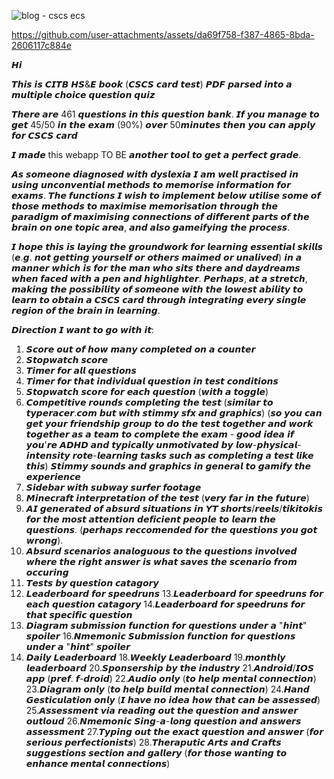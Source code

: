 ![blog - cscs ecs](https://github.com/user-attachments/assets/cd54fc5d-7ee7-44f4-bb0c-68384bb3e694)


https://github.com/user-attachments/assets/da69f758-f387-4865-8bda-2606117c884e




𝙃𝙞

𝙏𝙝𝙞𝙨 𝙞𝙨 𝘾𝙄𝙏𝘽 𝙃𝙎&𝙀 𝙗𝙤𝙤𝙠 (𝘾𝙎𝘾𝙎 𝙘𝙖𝙧𝙙 𝙩𝙚𝙨𝙩) 𝙋𝘿𝙁 𝙥𝙖𝙧𝙨𝙚𝙙 𝙞𝙣𝙩𝙤 𝙖 𝙢𝙪𝙡𝙩𝙞𝙥𝙡𝙚 𝙘𝙝𝙤𝙞𝙘𝙚 𝙦𝙪𝙚𝙨𝙩𝙞𝙤𝙣 𝙦𝙪𝙞𝙯

𝙏𝙝𝙚𝙧𝙚 𝙖𝙧𝙚 461 𝙦𝙪𝙚𝙨𝙩𝙞𝙤𝙣𝙨 𝙞𝙣 𝙩𝙝𝙞𝙨 𝙦𝙪𝙚𝙨𝙩𝙞𝙤𝙣 𝙗𝙖𝙣𝙠. 𝙄𝙛 𝙮𝙤𝙪 𝙢𝙖𝙣𝙖𝙜𝙚 𝙩𝙤 𝙜𝙚𝙩 45/50 𝙞𝙣 𝙩𝙝𝙚 𝙚𝙭𝙖𝙢 (90%) 𝙤𝙫𝙚𝙧 50𝙢𝙞𝙣𝙪𝙩𝙚𝙨 𝙩𝙝𝙚𝙣 𝙮𝙤𝙪 𝙘𝙖𝙣 𝙖𝙥𝙥𝙡𝙮 𝙛𝙤𝙧 𝘾𝙎𝘾𝙎 𝙘𝙖𝙧𝙙

𝙄 𝙢𝙖𝙙𝙚 this webapp TO BE 𝙖𝙣𝙤𝙩𝙝𝙚𝙧 𝙩𝙤𝙤𝙡 𝙩𝙤 𝙜𝙚𝙩 𝙖 𝙥𝙚𝙧𝙛𝙚𝙘𝙩 𝙜𝙧𝙖𝙙𝙚.

𝘼𝙨 𝙨𝙤𝙢𝙚𝙤𝙣𝙚 𝙙𝙞𝙖𝙜𝙣𝙤𝙨𝙚𝙙 𝙬𝙞𝙩𝙝 𝙙𝙮𝙨𝙡𝙚𝙭𝙞𝙖 𝙄 𝙖𝙢 𝙬𝙚𝙡𝙡 𝙥𝙧𝙖𝙘𝙩𝙞𝙨𝙚𝙙 𝙞𝙣 𝙪𝙨𝙞𝙣𝙜 𝙪𝙣𝙘𝙤𝙣𝙫𝙚𝙣𝙩𝙞𝙖𝙡 𝙢𝙚𝙩𝙝𝙤𝙙𝙨 𝙩𝙤 𝙢𝙚𝙢𝙤𝙧𝙞𝙨𝙚 𝙞𝙣𝙛𝙤𝙧𝙢𝙖𝙩𝙞𝙤𝙣 𝙛𝙤𝙧 𝙚𝙭𝙖𝙢𝙨. 𝙏𝙝𝙚 𝙛𝙪𝙣𝙘𝙩𝙞𝙤𝙣𝙨 𝙄 𝙬𝙞𝙨𝙝 𝙩𝙤 𝙞𝙢𝙥𝙡𝙚𝙢𝙚𝙣𝙩 𝙗𝙚𝙡𝙤𝙬 𝙪𝙩𝙞𝙡𝙞𝙨𝙚 𝙨𝙤𝙢𝙚 𝙤𝙛 𝙩𝙝𝙤𝙨𝙚 𝙢𝙚𝙩𝙝𝙤𝙙𝙨 𝙩𝙤 𝙢𝙖𝙭𝙞𝙢𝙞𝙨𝙚 𝙢𝙚𝙢𝙤𝙧𝙞𝙨𝙖𝙩𝙞𝙤𝙣 𝙩𝙝𝙧𝙤𝙪𝙜𝙝 𝙩𝙝𝙚 𝙥𝙖𝙧𝙖𝙙𝙞𝙜𝙢 𝙤𝙛 𝙢𝙖𝙭𝙞𝙢𝙞𝙨𝙞𝙣𝙜 𝙘𝙤𝙣𝙣𝙚𝙘𝙩𝙞𝙤𝙣𝙨 𝙤𝙛 𝙙𝙞𝙛𝙛𝙚𝙧𝙚𝙣𝙩 𝙥𝙖𝙧𝙩𝙨 𝙤𝙛 𝙩𝙝𝙚 𝙗𝙧𝙖𝙞𝙣 𝙤𝙣 𝙤𝙣𝙚 𝙩𝙤𝙥𝙞𝙘 𝙖𝙧𝙚𝙖, 𝙖𝙣𝙙 𝙖𝙡𝙨𝙤 𝙜𝙖𝙢𝙚𝙞𝙛𝙮𝙞𝙣𝙜 𝙩𝙝𝙚 𝙥𝙧𝙤𝙘𝙚𝙨𝙨.

𝙄 𝙝𝙤𝙥𝙚 𝙩𝙝𝙞𝙨 𝙞𝙨 𝙡𝙖𝙮𝙞𝙣𝙜 𝙩𝙝𝙚 𝙜𝙧𝙤𝙪𝙣𝙙𝙬𝙤𝙧𝙠 𝙛𝙤𝙧 𝙡𝙚𝙖𝙧𝙣𝙞𝙣𝙜 𝙚𝙨𝙨𝙚𝙣𝙩𝙞𝙖𝙡 𝙨𝙠𝙞𝙡𝙡𝙨 (𝙚.𝙜. 𝙣𝙤𝙩 𝙜𝙚𝙩𝙩𝙞𝙣𝙜 𝙮𝙤𝙪𝙧𝙨𝙚𝙡𝙛 𝙤𝙧 𝙤𝙩𝙝𝙚𝙧𝙨 𝙢𝙖𝙞𝙢𝙚𝙙 𝙤𝙧 𝙪𝙣𝙖𝙡𝙞𝙫𝙚𝙙) 𝙞𝙣 𝙖 𝙢𝙖𝙣𝙣𝙚𝙧 𝙬𝙝𝙞𝙘𝙝 𝙞𝙨 𝙛𝙤𝙧 𝙩𝙝𝙚 𝙢𝙖𝙣 𝙬𝙝𝙤 𝙨𝙞𝙩𝙨 𝙩𝙝𝙚𝙧𝙚 𝙖𝙣𝙙 𝙙𝙖𝙮𝙙𝙧𝙚𝙖𝙢𝙨 𝙬𝙝𝙚𝙣 𝙛𝙖𝙘𝙚𝙙 𝙬𝙞𝙩𝙝 𝙖 𝙥𝙚𝙣 𝙖𝙣𝙙 𝙝𝙞𝙜𝙝𝙡𝙞𝙜𝙝𝙩𝙚𝙧. 𝙋𝙚𝙧𝙝𝙖𝙥𝙨, 𝙖𝙩 𝙖 𝙨𝙩𝙧𝙚𝙩𝙘𝙝, 𝙢𝙖𝙠𝙞𝙣𝙜 𝙩𝙝𝙚 𝙥𝙤𝙨𝙨𝙞𝙗𝙞𝙡𝙞𝙩𝙮 𝙤𝙛 𝙨𝙤𝙢𝙚𝙤𝙣𝙚 𝙬𝙞𝙩𝙝 𝙩𝙝𝙚 𝙡𝙤𝙬𝙚𝙨𝙩 𝙖𝙗𝙞𝙡𝙞𝙩𝙮 𝙩𝙤 𝙡𝙚𝙖𝙧𝙣 𝙩𝙤 𝙤𝙗𝙩𝙖𝙞𝙣 𝙖 𝘾𝙎𝘾𝙎 𝙘𝙖𝙧𝙙 𝙩𝙝𝙧𝙤𝙪𝙜𝙝 𝙞𝙣𝙩𝙚𝙜𝙧𝙖𝙩𝙞𝙣𝙜 𝙚𝙫𝙚𝙧𝙮 𝙨𝙞𝙣𝙜𝙡𝙚 𝙧𝙚𝙜𝙞𝙤𝙣 𝙤𝙛 𝙩𝙝𝙚 𝙗𝙧𝙖𝙞𝙣 𝙞𝙣 𝙡𝙚𝙖𝙧𝙣𝙞𝙣𝙜.

𝘿𝙞𝙧𝙚𝙘𝙩𝙞𝙤𝙣 𝙄 𝙬𝙖𝙣𝙩 𝙩𝙤 𝙜𝙤 𝙬𝙞𝙩𝙝 𝙞𝙩:

1. 𝙎𝙘𝙤𝙧𝙚 𝙤𝙪𝙩 𝙤𝙛 𝙝𝙤𝙬 𝙢𝙖𝙣𝙮 𝙘𝙤𝙢𝙥𝙡𝙚𝙩𝙚𝙙 𝙤𝙣 𝙖 𝙘𝙤𝙪𝙣𝙩𝙚𝙧
2. 𝙎𝙩𝙤𝙥𝙬𝙖𝙩𝙘𝙝 𝙨𝙘𝙤𝙧𝙚
3. 𝙏𝙞𝙢𝙚𝙧 𝙛𝙤𝙧 𝙖𝙡𝙡 𝙦𝙪𝙚𝙨𝙩𝙞𝙤𝙣𝙨
4. 𝙏𝙞𝙢𝙚𝙧 𝙛𝙤𝙧 𝙩𝙝𝙖𝙩 𝙞𝙣𝙙𝙞𝙫𝙞𝙙𝙪𝙖𝙡 𝙦𝙪𝙚𝙨𝙩𝙞𝙤𝙣 𝙞𝙣 𝙩𝙚𝙨𝙩 𝙘𝙤𝙣𝙙𝙞𝙩𝙞𝙤𝙣𝙨
5. 𝙎𝙩𝙤𝙥𝙬𝙖𝙩𝙘𝙝 𝙨𝙘𝙤𝙧𝙚 𝙛𝙤𝙧 𝙚𝙖𝙘𝙝 𝙦𝙪𝙚𝙨𝙩𝙞𝙤𝙣 (𝙬𝙞𝙩𝙝 𝙖 𝙩𝙤𝙜𝙜𝙡𝙚)
6. 𝘾𝙤𝙢𝙥𝙚𝙩𝙞𝙩𝙞𝙫𝙚 𝙧𝙤𝙪𝙣𝙙𝙨 𝙘𝙤𝙢𝙥𝙡𝙚𝙩𝙞𝙣𝙜 𝙩𝙝𝙚 𝙩𝙚𝙨𝙩 (𝙨𝙞𝙢𝙞𝙡𝙖𝙧 𝙩𝙤 𝙩𝙮𝙥𝙚𝙧𝙖𝙘𝙚𝙧.𝙘𝙤𝙢 𝙗𝙪𝙩 𝙬𝙞𝙩𝙝 𝙨𝙩𝙞𝙢𝙢𝙮 𝙨𝙛𝙭 𝙖𝙣𝙙 𝙜𝙧𝙖𝙥𝙝𝙞𝙘𝙨) (𝙨𝙤 𝙮𝙤𝙪 𝙘𝙖𝙣 𝙜𝙚𝙩 𝙮𝙤𝙪𝙧 𝙛𝙧𝙞𝙚𝙣𝙙𝙨𝙝𝙞𝙥 𝙜𝙧𝙤𝙪𝙥 𝙩𝙤 𝙙𝙤 𝙩𝙝𝙚 𝙩𝙚𝙨𝙩 𝙩𝙤𝙜𝙚𝙩𝙝𝙚𝙧 𝙖𝙣𝙙 𝙬𝙤𝙧𝙠 𝙩𝙤𝙜𝙚𝙩𝙝𝙚𝙧 𝙖𝙨 𝙖 𝙩𝙚𝙖𝙢 𝙩𝙤 𝙘𝙤𝙢𝙥𝙡𝙚𝙩𝙚 𝙩𝙝𝙚 𝙚𝙭𝙖𝙢 - 𝙜𝙤𝙤𝙙 𝙞𝙙𝙚𝙖 𝙞𝙛 𝙮𝙤𝙪'𝙧𝙚 𝘼𝘿𝙃𝘿 𝙖𝙣𝙙 𝙩𝙮𝙥𝙞𝙘𝙖𝙡𝙡𝙮 𝙪𝙣𝙢𝙤𝙩𝙞𝙫𝙖𝙩𝙚𝙙 𝙗𝙮 𝙡𝙤𝙬-𝙥𝙝𝙮𝙨𝙞𝙘𝙖𝙡-𝙞𝙣𝙩𝙚𝙣𝙨𝙞𝙩𝙮 𝙧𝙤𝙩𝙚-𝙡𝙚𝙖𝙧𝙣𝙞𝙣𝙜 𝙩𝙖𝙨𝙠𝙨 𝙨𝙪𝙘𝙝 𝙖𝙨 𝙘𝙤𝙢𝙥𝙡𝙚𝙩𝙞𝙣𝙜 𝙖 𝙩𝙚𝙨𝙩 𝙡𝙞𝙠𝙚 𝙩𝙝𝙞𝙨)
𝙎𝙩𝙞𝙢𝙢𝙮 𝙨𝙤𝙪𝙣𝙙𝙨 𝙖𝙣𝙙 𝙜𝙧𝙖𝙥𝙝𝙞𝙘𝙨 𝙞𝙣 𝙜𝙚𝙣𝙚𝙧𝙖𝙡 𝙩𝙤 𝙜𝙖𝙢𝙞𝙛𝙮 𝙩𝙝𝙚 𝙚𝙭𝙥𝙚𝙧𝙞𝙚𝙣𝙘𝙚
7. 𝙎𝙞𝙙𝙚𝙗𝙖𝙧 𝙬𝙞𝙩𝙝 𝙨𝙪𝙗𝙬𝙖𝙮 𝙨𝙪𝙧𝙛𝙚𝙧 𝙛𝙤𝙤𝙩𝙖𝙜𝙚
8. 𝙈𝙞𝙣𝙚𝙘𝙧𝙖𝙛𝙩 𝙞𝙣𝙩𝙚𝙧𝙥𝙧𝙚𝙩𝙖𝙩𝙞𝙤𝙣 𝙤𝙛 𝙩𝙝𝙚 𝙩𝙚𝙨𝙩 (𝙫𝙚𝙧𝙮 𝙛𝙖𝙧 𝙞𝙣 𝙩𝙝𝙚 𝙛𝙪𝙩𝙪𝙧𝙚)
9. 𝘼𝙄 𝙜𝙚𝙣𝙚𝙧𝙖𝙩𝙚𝙙 𝙤𝙛 𝙖𝙗𝙨𝙪𝙧𝙙 𝙨𝙞𝙩𝙪𝙖𝙩𝙞𝙤𝙣𝙨 𝙞𝙣 𝙔𝙏 𝙨𝙝𝙤𝙧𝙩𝙨/𝙧𝙚𝙚𝙡𝙨/𝙩𝙞𝙠𝙞𝙩𝙤𝙠𝙞𝙨 𝙛𝙤𝙧 𝙩𝙝𝙚 𝙢𝙤𝙨𝙩 𝙖𝙩𝙩𝙚𝙣𝙩𝙞𝙤𝙣 𝙙𝙚𝙛𝙞𝙘𝙞𝙚𝙣𝙩 𝙥𝙚𝙤𝙥𝙡𝙚 𝙩𝙤 𝙡𝙚𝙖𝙧𝙣 𝙩𝙝𝙚 𝙦𝙪𝙚𝙨𝙩𝙞𝙤𝙣𝙨. (𝙥𝙚𝙧𝙝𝙖𝙥𝙨 𝙧𝙚𝙘𝙘𝙤𝙢𝙚𝙣𝙙𝙚𝙙 𝙛𝙤𝙧 𝙩𝙝𝙚 𝙦𝙪𝙚𝙨𝙩𝙞𝙤𝙣𝙨 𝙮𝙤𝙪 𝙜𝙤𝙩 𝙬𝙧𝙤𝙣𝙜).
10. 𝘼𝙗𝙨𝙪𝙧𝙙 𝙨𝙘𝙚𝙣𝙖𝙧𝙞𝙤𝙨 𝙖𝙣𝙖𝙡𝙤𝙜𝙪𝙤𝙪𝙨 𝙩𝙤 𝙩𝙝𝙚 𝙦𝙪𝙚𝙨𝙩𝙞𝙤𝙣𝙨 𝙞𝙣𝙫𝙤𝙡𝙫𝙚𝙙 𝙬𝙝𝙚𝙧𝙚 𝙩𝙝𝙚 𝙧𝙞𝙜𝙝𝙩 𝙖𝙣𝙨𝙬𝙚𝙧 𝙞𝙨 𝙬𝙝𝙖𝙩 𝙨𝙖𝙫𝙚𝙨 𝙩𝙝𝙚 𝙨𝙘𝙚𝙣𝙖𝙧𝙞𝙤 𝙛𝙧𝙤𝙢 𝙤𝙘𝙘𝙪𝙧𝙞𝙣𝙜
11. 𝙏𝙚𝙨𝙩𝙨 𝙗𝙮 𝙦𝙪𝙚𝙨𝙩𝙞𝙤𝙣 𝙘𝙖𝙩𝙖𝙜𝙤𝙧𝙮
12. 𝙇𝙚𝙖𝙙𝙚𝙧𝙗𝙤𝙖𝙧𝙙 𝙛𝙤𝙧 𝙨𝙥𝙚𝙚𝙙𝙧𝙪𝙣𝙨
13.𝙇𝙚𝙖𝙙𝙚𝙧𝙗𝙤𝙖𝙧𝙙 𝙛𝙤𝙧 𝙨𝙥𝙚𝙚𝙙𝙧𝙪𝙣𝙨 𝙛𝙤𝙧 𝙚𝙖𝙘𝙝 𝙦𝙪𝙚𝙨𝙩𝙞𝙤𝙣 𝙘𝙖𝙩𝙖𝙜𝙤𝙧𝙮
14.𝙇𝙚𝙖𝙙𝙚𝙧𝙗𝙤𝙖𝙧𝙙 𝙛𝙤𝙧 𝙨𝙥𝙚𝙚𝙙𝙧𝙪𝙣𝙨 𝙛𝙤𝙧 𝙩𝙝𝙖𝙩 𝙨𝙥𝙚𝙘𝙞𝙛𝙞𝙘 𝙦𝙪𝙚𝙨𝙩𝙞𝙤𝙣
15. 𝘿𝙞𝙖𝙜𝙧𝙖𝙢 𝙨𝙪𝙗𝙢𝙞𝙨𝙨𝙞𝙤𝙣 𝙛𝙪𝙣𝙘𝙩𝙞𝙤𝙣 𝙛𝙤𝙧 𝙦𝙪𝙚𝙨𝙩𝙞𝙤𝙣𝙨 𝙪𝙣𝙙𝙚𝙧 𝙖 "𝙝𝙞𝙣𝙩" 𝙨𝙥𝙤𝙞𝙡𝙚𝙧
16.𝙉𝙢𝙚𝙢𝙤𝙣𝙞𝙘 𝙎𝙪𝙗𝙢𝙞𝙨𝙨𝙞𝙤𝙣 𝙛𝙪𝙣𝙘𝙩𝙞𝙤𝙣 𝙛𝙤𝙧 𝙦𝙪𝙚𝙨𝙩𝙞𝙤𝙣𝙨 𝙪𝙣𝙙𝙚𝙧 𝙖 "𝙝𝙞𝙣𝙩" 𝙨𝙥𝙤𝙞𝙡𝙚𝙧
17. 𝘿𝙖𝙞𝙡𝙮 𝙇𝙚𝙖𝙙𝙚𝙧𝙗𝙤𝙖𝙧𝙙
18.𝙒𝙚𝙚𝙠𝙡𝙮 𝙇𝙚𝙖𝙙𝙚𝙧𝙗𝙤𝙖𝙧𝙙
19.𝙢𝙤𝙣𝙩𝙝𝙡𝙮 𝙡𝙚𝙖𝙙𝙚𝙧𝙗𝙤𝙖𝙧𝙙
20.𝙎𝙥𝙤𝙣𝙨𝙚𝙧𝙨𝙝𝙞𝙥 𝙗𝙮 𝙩𝙝𝙚 𝙞𝙣𝙙𝙪𝙨𝙩𝙧𝙮
21.𝘼𝙣𝙙𝙧𝙤𝙞𝙙/𝙄𝙊𝙎 𝙖𝙥𝙥 (𝙥𝙧𝙚𝙛. 𝙛-𝙙𝙧𝙤𝙞𝙙)
22.𝘼𝙪𝙙𝙞𝙤 𝙤𝙣𝙡𝙮 (𝙩𝙤 𝙝𝙚𝙡𝙥 𝙢𝙚𝙣𝙩𝙖𝙡 𝙘𝙤𝙣𝙣𝙚𝙘𝙩𝙞𝙤𝙣)
23.𝘿𝙞𝙖𝙜𝙧𝙖𝙢 𝙤𝙣𝙡𝙮 (𝙩𝙤 𝙝𝙚𝙡𝙥 𝙗𝙪𝙞𝙡𝙙 𝙢𝙚𝙣𝙩𝙖𝙡 𝙘𝙤𝙣𝙣𝙚𝙘𝙩𝙞𝙤𝙣)
24.𝙃𝙖𝙣𝙙 𝙂𝙚𝙨𝙩𝙞𝙘𝙪𝙡𝙖𝙩𝙞𝙤𝙣 𝙤𝙣𝙡𝙮 (𝙄 𝙝𝙖𝙫𝙚 𝙣𝙤 𝙞𝙙𝙚𝙖 𝙝𝙤𝙬 𝙩𝙝𝙖𝙩 𝙘𝙖𝙣 𝙗𝙚 𝙖𝙨𝙨𝙚𝙨𝙨𝙚𝙙)
25.𝘼𝙨𝙨𝙚𝙨𝙨𝙢𝙚𝙣𝙩 𝙫𝙞𝙖 𝙧𝙚𝙖𝙙𝙞𝙣𝙜 𝙤𝙪𝙩 𝙩𝙝𝙚 𝙦𝙪𝙚𝙨𝙩𝙞𝙤𝙣 𝙖𝙣𝙙 𝙖𝙣𝙨𝙬𝙚𝙧 𝙤𝙪𝙩𝙡𝙤𝙪𝙙
26.𝙉𝙢𝙚𝙢𝙤𝙣𝙞𝙘 𝙎𝙞𝙣𝙜-𝙖-𝙡𝙤𝙣𝙜 𝙦𝙪𝙚𝙨𝙩𝙞𝙤𝙣 𝙖𝙣𝙙 𝙖𝙣𝙨𝙬𝙚𝙧𝙨 𝙖𝙨𝙨𝙚𝙨𝙨𝙢𝙚𝙣𝙩
27.𝙏𝙮𝙥𝙞𝙣𝙜 𝙤𝙪𝙩 𝙩𝙝𝙚 𝙚𝙭𝙖𝙘𝙩 𝙦𝙪𝙚𝙨𝙩𝙞𝙤𝙣 𝙖𝙣𝙙 𝙖𝙣𝙨𝙬𝙚𝙧 (𝙛𝙤𝙧 𝙨𝙚𝙧𝙞𝙤𝙪𝙨 𝙥𝙚𝙧𝙛𝙚𝙘𝙩𝙞𝙤𝙣𝙞𝙨𝙩𝙨)
28.𝙏𝙝𝙚𝙧𝙖𝙥𝙪𝙩𝙞𝙘 𝘼𝙧𝙩𝙨 𝙖𝙣𝙙 𝘾𝙧𝙖𝙛𝙩𝙨 𝙨𝙪𝙜𝙜𝙚𝙨𝙩𝙞𝙤𝙣𝙨 𝙨𝙚𝙘𝙩𝙞𝙤𝙣 𝙖𝙣𝙙 𝙜𝙖𝙡𝙡𝙚𝙧𝙮 (𝙛𝙤𝙧 𝙩𝙝𝙤𝙨𝙚 𝙬𝙖𝙣𝙩𝙞𝙣𝙜 𝙩𝙤 𝙚𝙣𝙝𝙖𝙣𝙘𝙚 𝙢𝙚𝙣𝙩𝙖𝙡 𝙘𝙤𝙣𝙣𝙚𝙘𝙩𝙞𝙤𝙣𝙨)
